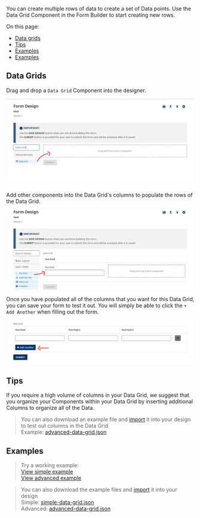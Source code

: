 You can create multiple rows of data to create a set of Data points.
Use the Data Grid Component in the Form Builder to start creating new rows.

On this page:
* [Data grids](Data-grids)
* [Tips](tips)
* [Examples](examples)
* [Examples](Examples)

## Data Grids

Drag and drop a `Data Grid` Component into the designer.

![](images/data-grid-drag.png)

Add other components into the Data Grid's columns to populate the rows of the Data Grid.

![](images/data-grid-columns.png)

Once you have populated all of the columns that you want for this Data Grid, you can save your form to test it out. You will simply be able to click the `+ Add Another` when filling out the form.

![](images/data-grid-add.png)

## Tips

If you require a high volume of columns in your Data Grid, we suggest that you organize your Components within your Data Grid by inserting additional Columns to organize all of the Data.

> You can also download an example file and [import](Import-Export) it into your design to test out columns in the Data Grid<br>
> Example: [advanced-data-grid.json](examples/advanced-data-grid.json)

## Examples
> Try a working example:<br>
> [View simple example](https://chefs.nrs.gov.bc.ca/app/form/submit?f=c07fb298-afce-41c5-8f53-8bb838546347)<br>
> [View advanced example](https://chefs-test.apps.silver.devops.gov.bc.ca/app/form/submit?f=baee224e-7adb-42d1-bb23-418107dafaf3)

> You can also download the example files and [import](Import-Export) it into your design<br>
> Simple: [simple-data-grid.json](examples/simple-data-grid.json)<br>
> Advanced: [advanced-data-grid.json](examples/advanced-data-grid.json)
